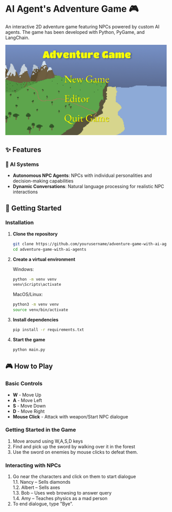 # AI Agent's Adventure Game 🎮

An interactive 2D adventure game featuring NPCs powered by custom AI agents. The game has been developed with Python, PyGame, and LangChain.

![Game Banner](assets/banner.png)

## ✨ Features

### 🤖 AI Systems
- **Autonomous NPC Agents**: NPCs with individual personalities and decision-making capabilities
- **Dynamic Conversations**: Natural language processing for realistic NPC interactions


## 🚀 Getting Started

### Installation

1. **Clone the repository**
   ```bash
   git clone https://github.com/yourusername/adventure-game-with-ai-agents.git
   cd adventure-game-with-ai-agents
   ```

2. **Create a virtual environment**
   
   Windows:
   ```bash
   python -m venv venv
   venv\Scripts\activate
   ```

   MacOS/Linux:
   ```bash
   python3 -m venv venv
   source venv/bin/activate
   ```

3. **Install dependencies**
   ```bash
   pip install -r requirements.txt
   ```

4. **Start the game**
   ```bash
   python main.py
   ```

## 🎮 How to Play

### Basic Controls
- **W** - Move Up
- **A** - Move Left
- **S** - Move Down
- **D** - Move Right
- **Mouse Click** - Attack with weapon/Start NPC dialogue


### Getting Started in the Game
1. Move around using W,A,S,D keys
2. Find and pick up the sword by walking over it in the forest
3. Use the sword on enemies by mouse clicks to defeat them.

### Interacting with NPCs
1. Go near the characters and click on them to start dialogue  
1.1. Nancy – Sells diamonds  
1.2. Albert – Sells axes  
1.3. Bob – Uses web browsing to answer query  
1.4. Amy – Teaches physics as a mad person  
2. To end dialogue, type "Bye".
